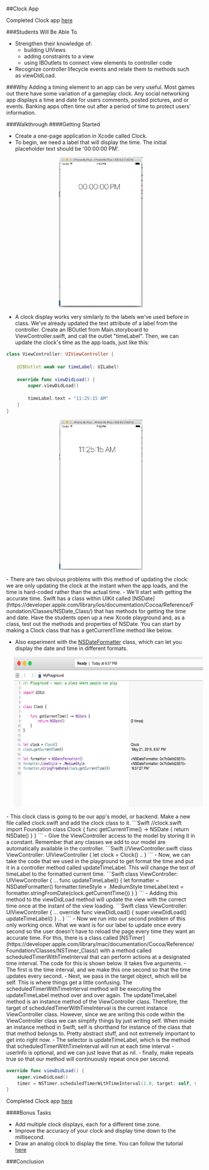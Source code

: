 ##Clock App

Completed Clock app [here](https://github.com/upperlinecode/intro-to-swift/tree/master/day-7/Clock)

###Students Will Be Able To
- Strengthen their knowledge of:
  - building UIViews
  - adding constraints to a view
  - using IBOutlets to connect view elements to controller code
- Recognize controller lifecycle events and relate them to methods such as viewDidLoad.

###Why
Adding a timing element to an app can be very useful. Most games out there have some variation of a gameplay clock. Any social networking app displays a time and date for users comments, posted pictures, and or events. Banking apps often time out after a period of time to protect users' information.

###Walkthrough
####Getting Started
- Create a one-page application in Xcode called Clock. 
- To begin, we need a label that will display the time. The initial placeholder text should be '00:00:00 PM'.
<p align="center">
  <img src="images/clock-initial-view.png" height="400px" hspace="20">
</p>

- A clock display works very similarly to the labels we've used before in class. We've already updated the text attribute of a label from the controller. Create an IBOutlet from Main.storyboard to ViewController.swift, and call the outlet "timeLabel". Then, we can update the clock's time as the app loads, just like this:
```Swift
class ViewController: UIViewController {

    @IBOutlet weak var timeLabel: UILabel!
    
    override func viewDidLoad() {
        super.viewDidLoad()
        
        timeLabel.text = "11:25:15 AM"
    }
}
```
<p align="center">
  <img src="images/clock-hard-coded-time.png" height="400px" hspace="20">
</p>
- There are two obvious problems with this method of updating the clock: we are only updating the clock at the instant when the app loads, and the time is hard-coded rather than the actual time.
- We'll start with getting the accurate time. Swift has a class within UIKit called [NSDate](https://developer.apple.com/library/ios/documentation/Cocoa/Reference/Foundation/Classes/NSDate_Class/) that has methods for getting the time and date. Have the students open up a new Xcode playground and, as a class, test out the methods and properties of NSDate. You can start by making a Clock class that has a getCurrentTime method like below.

- Also experiment with the [NSDateFormatter](https://developer.apple.com/library/mac/documentation/Cocoa/Reference/Foundation/Classes/NSDateFormatter_Class/) class, which can let you display the date and time in different formats.
<p align="center">
  <img src="images/ns-date-formatter-playground.png" height="400px" hspace="20">
</p>
- This clock class is going to be our app's model, or backend. Make a new file called clock.swift and add the clock class to it.
```Swift
//clock.swift
import Foundation
class Clock {
    func getCurrentTime() -> NSDate {
        return NSDate()
    }
}
```
- Give the ViewController access to the model by storing it in a constant. Remember that any classes we add to our model are automatically available in the controller.
```Swift
//ViewController.swift
class ViewController: UIViewController {
  let clock = Clock()
 ..
}
```
- Now, we can take the code that we used in the playground to get format the time and put it in a controller method called updateTimeLabel. This will change the text of timeLabel to the formatted current time.
```Swift
class ViewController: UIViewController {
 ...
  func updateTimeLabel() {
      let formatter = NSDateFormatter()
      formatter.timeStyle = .MediumStyle
      timeLabel.text = formatter.stringFromDate(clock.getCurrentTime())
  }
}
```
- Adding this method to the viewDidLoad method will update the view with the correct time once at the instant of the view loading.
```Swift
class ViewController: UIViewController {
 ...
  override func viewDidLoad() {
      super.viewDidLoad()
      updateTimeLabel()
  }
  ..
}
```
- Now we run into our second problem of this only working once. What we want is for our label to update once every second so the user doesn't have to reload the page every time they want an accurate time. For this, there is a class called [NSTimer](https://developer.apple.com/library/mac/documentation/Cocoa/Reference/Foundation/Classes/NSTimer_Class/) with a method called scheduledTimerWithTimeInterval that can perform actions at a designated time interval. The code for this is shown below. It takes five arguments. 
  - The first is the time interval, and we make this one second so that the time updates every second.
  - Next, we pass in the target object, which will be self. This is where things get a little confusing. The scheduledTimerWithTimeInterval method will be executing the updateTimeLabel method over and over again. The updateTimeLabel method is an instance method of the ViewController class. Therefore, the target of scheduledTimerWithTimeInterval is the current instance ViewController class. However, since we are writing this code within the ViewController class we can simplify things by just writing self. When inside an instance method in Swift, self is shorthand for instance of the class that that method belongs to. Pretty abstract stuff, and not extremely important to get into right now.
  - The selector is updateTimeLabel, which is the method that scheduledTimerWithTimeInterval will run at each time interval
  - userInfo is optional, and we can just leave that as nil.
  - finally, make repeats true so that our method will continuously repeat once per second.

```Swift
override func viewDidLoad() {
    super.viewDidLoad()
    timer = NSTimer.scheduledTimerWithTimeInterval(1.0, target: self, selector: "updateTimeLabel", userInfo: nil, repeats: true)
}
```

Completed Clock app [here](https://github.com/upperlinecode/intro-to-swift/tree/master/day-7/Clock)

####Bonus Tasks
- Add multiple clock displays, each for a different time zone.
- Improve the accuracy of your clock and display time down to the millisecond.
- Draw an analog clock to display the time. You can follow the tutorial [here](http://sketchytech.blogspot.com/2014/11/swift-how-to-draw-clock-face-using.html)

###Conclusion

